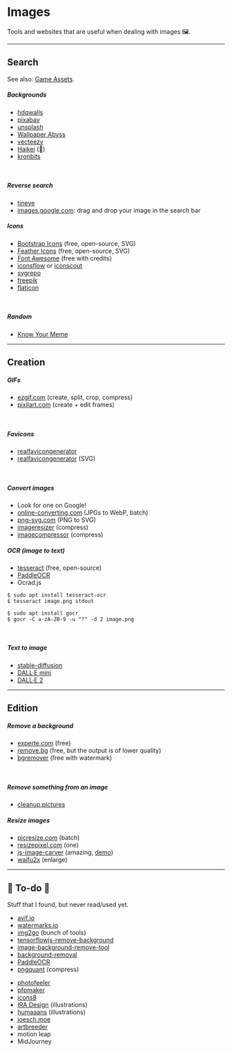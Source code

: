 # Images

Tools and websites that are useful when dealing with images 🖼️.

<hr class="sep-both">

## Search

<div class="row row-cols-lg-2"><div>

See also: [Game Assets](/games/_knowledge/game-tools/index.md#game-assets).

##### Backgrounds

* [hdqwalls](https://hdqwalls.com/)
* [pixabay](https://pixabay.com/)
* [unsplash](https://unsplash.com/)
* [Wallpaper Abyss](https://wall.alphacoders.com/)
* [vecteezy](https://www.vecteezy.com/)
* [Haikei](https://haikei.app/) (👻)
* [kronbits](https://kronbits.itch.io/backgrounds)

<br>

##### Reverse search

* [tineye](https://tineye.com/)
* [images.google.com](https://images.google.com/):  drag and drop your image in the search bar
</div><div>

##### Icons

* [Bootstrap Icons](https://icons.getbootstrap.com/) (free, open-source, SVG)
* [Feather Icons](https://feathericons.com/) (free, open-source, SVG)
* [Font Awesome](https://fontawesome.com/search) (free with credits)
* [iconsflow](https://iconsflow.com/) or [iconscout](https://iconscout.com/)
* [svgrepo](https://www.svgrepo.com/)
* [freepik](https://www.freepik.com/)
* [flaticon](https://www.flaticon.com/)

<br>

##### Random

* [Know Your Meme](https://knowyourmeme.com/)
</div></div>

<hr class="sep-both">

## Creation

<div class="row row-cols-lg-2"><div>

##### GIFs

* [ezgif.com](https://ezgif.com/) (create, split, crop, compress)
* [pixilart.com](https://www.pixilart.com/draw) (create + edit frames)

<br>

##### Favicons

* [realfavicongenerator](https://realfavicongenerator.net/)
* [realfavicongenerator](https://realfavicongenerator.net/svg-favicon/) (SVG)

<br>

##### Convert images

* Look for one on Google!
* [online-converting.com](https://online-converting.com/image/) (JPGs to WebP, batch)
* [png-svg.com](https://png-svg.com/) (PNG to SVG)
* [imageresizer](https://imageresizer.com/image-compressor) (compress)
* [imagecompressor](https://imagecompressor.com/) (compress)
</div><div>

##### OCR (image to text)

* [tesseract](https://tesseract.projectnaptha.com/) (free, open-source)
* [PaddleOCR](https://github.com/PaddlePaddle/PaddleOCR)
* Ocrad.js

```shell!
$ sudo apt install tesseract-ocr
$ tesseract image.png stdout
```
```shell!
$ sudo apt install gocr
$ gocr -C a-zA-Z0-9 -u "?" -d 2 image.png
```

<br>

##### Text to image

* [stable-diffusion](https://github.com/CompVis/stable-diffusion)
* [DALL·E mini](https://huggingface.co/spaces/dalle-mini/dalle-mini)
* [DALL·E 2](https://openai.com/dall-e-2/)
</div></div>

<hr class="sep-both">

## Edition

<div class="row row-cols-lg-2"><div>

##### Remove a background

* [experte.com](https://www.experte.com/background-remover) (free)
* [remove.bg](https://www.remove.bg/) (free, but the output is of lower quality)
* [bgremover](https://icons8.com/bgremover) (free with watermark)

<br>

##### Remove something from an image

* [cleanup.pictures](https://cleanup.pictures/)
</div><div>

##### Resize images

* [picresize.com](https://picresize.com/) (batch)
* [resizepixel.com](https://www.resizepixel.com/) (one)
* [js-image-carver](https://github.com/trekhleb/js-image-carver) (amazing, [demo](https://trekhleb.dev/js-image-carver/))
* [waifu2x](https://waifu2x.io/) (enlarge)
</div></div>

<hr class="sep-both">

## 👻 To-do 👻

Stuff that I found, but never read/used yet.

<div class="row row-cols-lg-2"><div>

* [avif.io](https://avif.io/)
* [watermarks.io](https://watermarks.io/)
* [img2go](https://www.img2go.com/) (bunch of tools)
* [tensorflowjs-remove-background](https://github.com/poly-glot/tensorflowjs-remove-background)
* [image-background-remove-tool](https://github.com/OPHoperHPO/image-background-remove-tool)
* [background-removal](https://github.com/topics/background-removal)
* [PaddleOCR](https://github.com/PaddlePaddle/PaddleOCR)
* [pngquant](https://pngquant.org/) (compress)
</div><div>

* [photofeeler](https://www.photofeeler.com/)
* [pfpmaker](https://pfpmaker.com/)
* [icons8](https://icons8.com/)
* [IRA Design](https://iradesign.io/) (illustrations)
* [humaaans](https://humaaans.com/) (illustrations)
* [joesch.moe](https://joesch.moe/)
* [artbreeder](https://www.artbreeder.com/)
* motion leap
* MidJourney
</div></div>